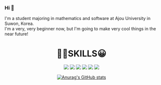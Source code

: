 ### Hi 👋
I'm a student majoring in mathematics and software at Ajou University in Suwon, Korea.<br>
I'm a very, very beginner now, but I'm going to make very cool things in the near future!

<div align="center">
  <h1>👨‍💻SKILLS😀</h1>
  <img src="https://img.shields.io/badge/HTML5-E34F26?style=flat&logo=HTML5&logoColor=white" />
	<img src="https://img.shields.io/badge/CSS3-1572B6?style=flat&logo=CSS3&logoColor=white" />
  <img src="https://img.shields.io/badge/JavaScript-F7DF1E?style=flat&logo=JavaScript&logoColor=white" />
  <img src="https://img.shields.io/badge/-00599C?style=flat&logo=C&logoColor=white"/>
  <img src="https://img.shields.io/badge/Java-2F2625?style=flat&logo=CoffeeScript&logoColor=white"/>
  <img src="https://img.shields.io/badge/PostgreSQL-4169E1?style=flat&logo=PostgreSQL&logoColor=white"/>
  
  
  
  [![Anurag's GitHub stats](https://github-readme-stats.vercel.app/api?username=wooshanghyeon&count_private=true&show_icons=true&theme=onedark)](https://github.com/anuraghazra/github-readme-stats)
</div>



<!--
**WooShangHyeon/WooShangHyeon** is a ✨ _special_ ✨ repository because its `README.md` (this file) appears on your GitHub profile.

Here are some ideas to get you started:

- 🔭 I’m currently working on ...
- 🌱 I’m currently learning ...
- 👯 I’m looking to collaborate on ...
- 🤔 I’m looking for help with ...
- 💬 Ask me about ...
- 📫 How to reach me: ...
- 😄 Pronouns: ...
- ⚡ Fun fact: ...
-->
